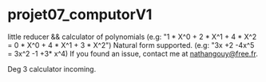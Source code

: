 # projet07_computorV1
little reducer &amp;&amp; calculator of polynomials
(e.g: "1 * X^0 + 2 * X^1 + 4 * X^2 = 0 * X^0 + 4 * X^1 + 3 * X^2")
Natural form supported. (e.g: "3x +2 -4x^5 = 3x^2 -1 +3* x^4)
If you found an issue, contact me at nathangouy@free.fr.

Deg 3 calculator incoming.
